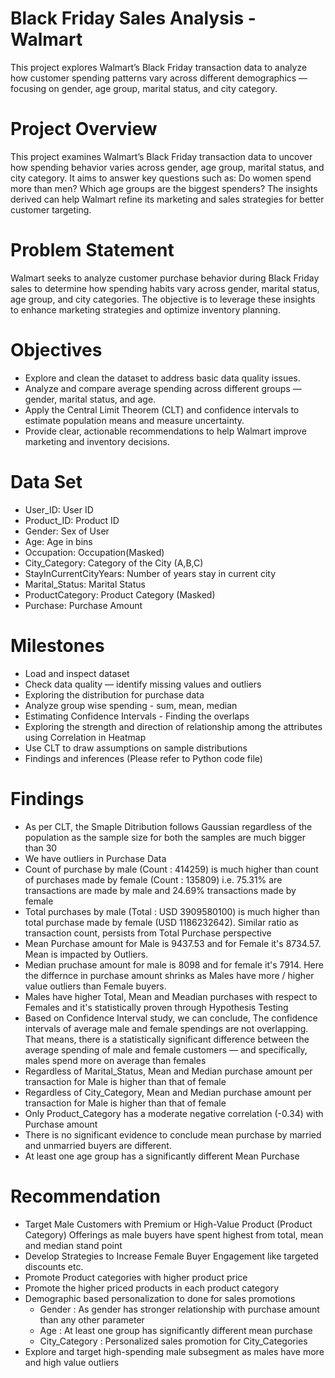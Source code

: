 # Black Friday Sales Analysis - Walmart
This project explores Walmart’s Black Friday transaction data to analyze how customer spending patterns vary across different demographics — focusing on gender, age group, marital status, and city category.

# Project Overview
This project examines Walmart’s Black Friday transaction data to uncover how spending behavior varies across gender, age group, marital status, and city category. It aims to answer key questions such as: Do women spend more than men? Which age groups are the biggest spenders? The insights derived can help Walmart refine its marketing and sales strategies for better customer targeting.

# Problem Statement
Walmart seeks to analyze customer purchase behavior during Black Friday sales to determine how spending habits vary across gender, marital status, age group, and city categories. The objective is to leverage these insights to enhance marketing strategies and optimize inventory planning.

# Objectives
 - Explore and clean the dataset to address basic data quality issues.
 - Analyze and compare average spending across different groups — gender, marital status, and age.
 - Apply the Central Limit Theorem (CLT) and confidence intervals to estimate population means and measure uncertainty.
 - Provide clear, actionable recommendations to help Walmart improve marketing and inventory decisions.

# Data Set
 - User_ID:	User ID
 - Product_ID:	Product ID
 - Gender:	Sex of User
 - Age:	Age in bins
 - Occupation:	Occupation(Masked)
 - City_Category:	Category of the City (A,B,C)
 - StayInCurrentCityYears:	Number of years stay in current city
 - Marital_Status:	Marital Status
 - ProductCategory:	Product Category (Masked)
 - Purchase:	Purchase Amount

# Milestones
 - Load and inspect dataset
 - Check data quality — identify missing values and outliers
 - Exploring the distribution for purchase data
 - Analyze group wise spending - sum, mean, median
 - Estimating Confidence Intervals - Finding the overlaps
 - Exploring the strength and direction of relationship among the attributes using Correlation in Heatmap
 - Use CLT to draw assumptions on sample distributions
 - Findings and inferences
   (Please refer to Python code file)

# Findings
  - As per CLT, the Smaple Ditribution follows Gaussian regardless of the population as the sample size for both the samples are much bigger than 30
  - We have outliers in Purchase Data
  - Count of purchase by male (Count : 414259) is much higher than count of purchases made by female (Count : 135809) i.e. 75.31% are transactions are made by male and 24.69% transactions made by female
  - Total purchases by male (Total : USD 3909580100) is much higher than total purchase made by female (USD 1186232642). Similar ratio as transaction count, persists from Total Purchase perspective
  - Mean Purchase amount for Male is 9437.53 and for Female it's 8734.57. Mean is impacted by Outliers.
  - Median pruchase amount for male is 8098 and for female it's 7914. Here the differnce in purchase amount shrinks as Males have more / higher value outliers than Female buyers.
  - Males have higher Total, Mean and Meadian purchases with respect to Females and it's statistically proven through Hypothesis Testing
  - Based on Confidence Interval study, we can conclude, The confidence intervals of average male and female spendings are not overlapping. That means, there is a statistically significant difference between the average spending of male and female customers — and specifically, males spend more on average than females
  - Regardless of Marital_Status, Mean and Median purchase amount per transaction for Male is higher than that of female
  - Regardless of City_Category, Mean and Median purchase amount per transaction for Male is higher than that of female
  - Only Product_Category has a moderate negative correlation (-0.34) with Purchase amount
  - There is no significant evidence to conclude mean purchase by married and unmarried buyers are different.
  - At least one age group has a significantly different Mean Purchase

# Recommendation
 - Target Male Customers with Premium or High-Value Product (Product Category) Offerings as male buyers have spent highest from total, mean and median stand point
 - Develop Strategies to Increase Female Buyer Engagement like targeted discounts etc.
 - Promote Product categories with higher product price
 - Promote the higher priced products in each product category
 - Demographic based personalization to done for sales promotions
    - Gender : As gender has stronger relationship with purchase amount than any other parameter
    - Age : At least one group has significantly different mean purchase
    - City_Category : Personalized sales promotion for City_Categories
 - Explore and target high-spending male subsegment as males have more and high value outliers
